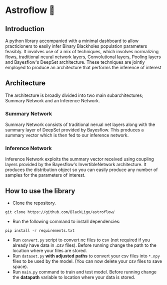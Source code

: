# Astroflow 🚀

## Introduction
A python library accompanied with a minimal dashboard to allow practicioners to easily infer Binary Blackholes population parameters feasibly. It involves use of a mix of techniques, which involves normalizing flows, traditional neural network layers, Convolutional layers, Pooling layers and Bayesflow's DeepSet architecture. These techniques are jointly employed to produce an architecture that performs the inference of interest 

## Architecture
The architecture is broadly divided into two main subarchitectures; Summary Network and an Inference Network.

### Summary Network
Summary Network consists of traditional nerual net layers along with the summary layer of DeepSet provided by Bayesflow. This produces a summary vector which is then fed to our inference network.

### Inference Network
Inference Network exploits the summary vector received using coupling layers provided by the Bayesflow's InvertibleNetwork architecture. It produces the distribution object so you can easily produce any number of samples for the parameters of interest. 

## How to use the library
- Clone the repository.
```
git clone https://github.com/BlackLigo/astroflow/
```
- Run the following command to install dependencies: 
```
pip install -r requirements.txt
```
- Run `convert.py` script to convert nc files to csv (not required if you already have data in .csv files). Before running change the path to the location where your files are stored.
- Run `dataset.py` **with adjusted paths** to convert your csv files into `*.npy` files to be used by the model. (You can now delete your csv files to save space).
- Run `main.py` command to train and test model. Before running change the **datapath** variable to location where your data is stored.
